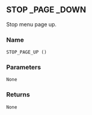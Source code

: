 ## STOP \_PAGE \_DOWN

Stop menu page up.


### Name

`STOP_PAGE_UP ()`


### Parameters

`None`


### Returns

`None`
